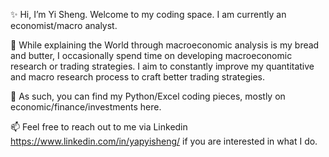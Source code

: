 ✨ Hi, I’m Yi Sheng. Welcome to my coding space. I am currently an economist/macro analyst.

📙 While explaining the World through macroeconomic analysis is my bread and butter, I occasionally spend time on developing macroeconomic research or trading strategies.
I aim to constantly improve my quantitative and macro research process to craft better trading strategies. 

👀 As such, you can find my Python/Excel coding pieces, mostly on economic/finance/investments here.

📫 Feel free to reach out to me via Linkedin https://www.linkedin.com/in/yapyisheng/ if you are interested in what I do. 


<!---
yisheng99/yisheng99 is a ✨ special ✨ repository because its `README.md` (this file) appears on your GitHub profile.
You can click the Preview link to take a look at your changes.
--->
